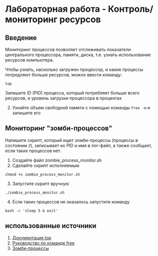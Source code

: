 # Лабораторная работа - Контроль/мониторинг ресурсов
## Введение
Мониторинг процессов позволяет отслеживать показатели центрального процессора, памяти, диска, т.е. узнать использование ресурсов компьютера.

Чтобы узнать, насколько загружен процессор, и какие процессы потредляют больше ресурсов, можно ввести команду:
```
top
```
Запишите ID (PID) процесса, который потребляет больше всего ресурсов, и уровень загрузки процессора в процентах

2. Узнайте объем свободной памяти с помощью команды ```free -m``` и запишите его

## Мониторинг "зомби-процессов"
Напишите скрипт, который ищет зомби-процессы (процессы в состоянии ```Z```), записывает их PID и имя в лог-файл, а также сообщает, если таких процессов нет.

1. Создайте файл zombie_process_monitor.sh
2. Сделайте скрипт исполняемым
```
chmod +x zombie_process_monitor.sh
```
3. Запустите скрипт вручную
```
./zombie_process_monitor.sh
```
4. Если таких процессов не оказалось запустите команду
```
bash -c 'sleep 5 & exit'
```

## использованные источники
1. [Документация top](https://man7.org/linux/man-pages/man1/top.1.html)
2. [Руководство по команде free](https://man7.org/linux/man-pages/man1/free.1.html)
3. [Зомби-процессы](https://itsecforu.ru/2021/11/11/%f0%9f%a7%9f-%d0%ba%d0%b0%d0%ba-%d0%bd%d0%b0%d0%b9%d1%82%d0%b8-%d0%b8-%d1%83%d0%b1%d0%b8%d1%82%d1%8c-%d0%b7%d0%be%d0%bc%d0%b1%d0%b8-%d0%bf%d1%80%d0%be%d1%86%d0%b5%d1%81%d1%81%d1%8b-%d0%b2-%d1%81%d0%b8/)
